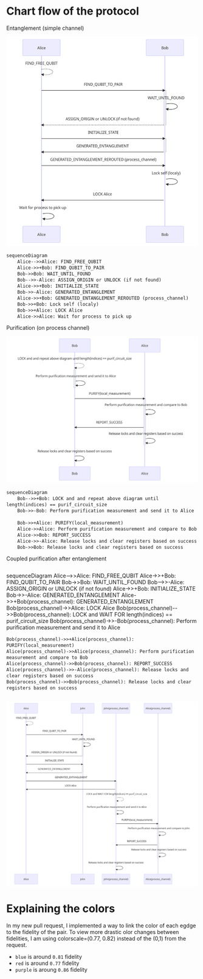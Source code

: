 # Chart flow of the protocol

Entanglement (simple channel)

![sequence](https://github.com/adrianariton/QuantumFristGenRepeater/blob/master/entanglement_flow.png?raw=true)
```
sequenceDiagram
    Alice-->>Alice: FIND_FREE_QUBIT
    Alice->>+Bob: FIND_QUBIT_TO_PAIR
    Bob->>Bob: WAIT_UNTIL_FOUND
    Bob-->>-Alice: ASSIGN_ORIGIN or UNLOCK (if not found)
    Alice->>+Bob: INITIALIZE_STATE
    Bob->>-Alice: GENERATED_ENTANGLEMENT
    Alice->>+Bob: GENERATED_ENTANGLEMENT_REROUTED (process_channel)
    Bob->>+Bob: Lock self (localy)
    Bob->>+Alice: LOCK Alice
    Alice->>Alice: Wait for process to pick up
```
Purification (on process channel)

![sequence](https://github.com/adrianariton/QuantumFristGenRepeater/blob/master/purification_flow.png?raw=true)
```
sequenceDiagram
    Bob-->>+Bob: LOCK and and repeat above diagram until length(indices) == purif_circuit_size
    Bob->>-Bob: Perform purification measurement and send it to Alice

    Bob->>+Alice: PURIFY(local_measurement)
    Alice->>Alice: Perform purification measurement and compare to Bob
    Alice->>Bob: REPORT_SUCCESS
    Alice->>-Alice: Release locks and clear registers based on success
    Bob->>Bob: Release locks and clear registers based on success
```

Coupled purification after entanglement
```

```
sequenceDiagram
    Alice-->>Alice: FIND_FREE_QUBIT
    Alice->>+Bob: FIND_QUBIT_TO_PAIR
    Bob->>Bob: WAIT_UNTIL_FOUND
    Bob-->>-Alice: ASSIGN_ORIGIN or UNLOCK (if not found)
    Alice->>+Bob: INITIALIZE_STATE
    Bob->>-Alice: GENERATED_ENTANGLEMENT
    Alice->>+Bob(process_channel): GENERATED_ENTANGLEMENT
    Bob(process_channel)->>Alice: LOCK Alice
    Bob(process_channel)-->>Bob(process_channel): LOCK and WAIT FOR length(indices) == purif_circuit_size
    Bob(process_channel)->>-Bob(process_channel): Perform purification measurement and send it to Alice

    Bob(process_channel)->>+Alice(process_channel): PURIFY(local_measurement)
    Alice(process_channel)->>Alice(process_channel): Perform purification measurement and compare to Bob
    Alice(process_channel)->>Bob(process_channel): REPORT_SUCCESS
    Alice(process_channel)->>-Alice(process_channel): Release locks and clear registers based on success
    Bob(process_channel)->>Bob(process_channel): Release locks and clear registers based on success
```

```

![sequence](https://github.com/adrianariton/QuantumFristGenRepeater/blob/master/flow.png?raw=true)

# Explaining the colors

In my new pull request, I implemented a way to link the color of each egdge to the fidelity of the pair. To view more drastic olor changes between fidelities, I am using colorscale=(0.77, 0.82) instead of the (0,1) from the request.

- `blue` is around `0.81` fidelity
- `red` is around `0.77` fidelity
- `purple` is aroung `0.86` fidelity